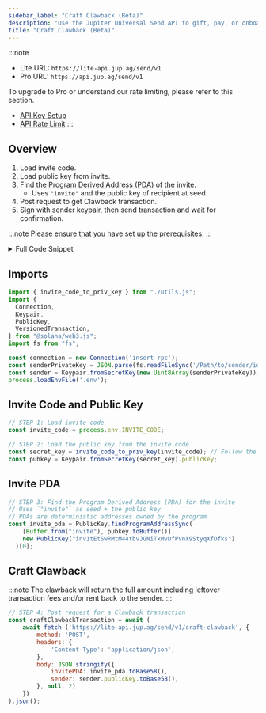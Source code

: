 ```yaml
---
sidebar_label: "Craft Clawback (Beta)"
description: "Use the Jupiter Universal Send API to gift, pay, or onboard anyone in seconds."
title: "Craft Clawback (Beta)"
---
```


<head>
    <title>Craft Clawback (Beta)</title>
    <meta name="twitter:card" content="summary" />
</head>

:::note
- Lite URL: `https://lite-api.jup.ag/send/v1`
- Pro URL: `https://api.jup.ag/send/v1`

To upgrade to Pro or understand our rate limiting, please refer to this section.
- [API Key Setup](/docs/api-setup)
- [API Rate Limit](/docs/api-rate-limit)
:::

## Overview

1. Load invite code.
2. Load public key from invite.
3. Find the [Program Derived Address (PDA)](https://solana.com/docs/core/pda) of the invite.
    - Uses `"invite"` and the public key of recipient at seed.
4. Post request to get Clawback transaction.
5. Sign with sender keypair, then send transaction and wait for confirmation.

:::note
[Please ensure that you have set up the prerequisites](/docs/universal-send-api/invite-code#overview).
:::

<details>
    <summary>
        Full Code Snippet
    </summary>

```jsx
import { invite_code_to_priv_key } from "./utils.js";
import {
  Connection,
  Keypair,
  PublicKey,
  VersionedTransaction,
} from "@solana/web3.js";
import fs from "fs";

const connection = new Connection('insert-rpc');
const senderPrivateKey = JSON.parse(fs.readFileSync('/Path/to/sender/id.json', 'utf8').trim());
const sender = Keypair.fromSecretKey(new Uint8Array(senderPrivateKey));
process.loadEnvFile('.env');

// STEP 1: Load invite code
const invite_code = process.env.INVITE_CODE;

// STEP 2: Load the public key from the invite code
const secret_key = invite_code_to_priv_key(invite_code);
const pubkey = Keypair.fromSecretKey(secret_key).publicKey;

// STEP 3: Find the Program Derived Address (PDA) for the invite
// Uses `"invite"` as seed + the public key
// PDAs are deterministic addresses owned by the program
const invite_pda = PublicKey.findProgramAddressSync(
    [Buffer.from("invite"), pubkey.toBuffer()],
    new PublicKey("inv1tEtSwRMtM44tbvJGNiTxMvDfPVnX9StyqXfDfks")
  )[0];

// STEP 4: Post request for a Clawback transaction
const craftClawbackTransaction = await (
    await fetch ('https://lite-api.jup.ag/send/v1/craft-clawback', {
        method: 'POST',
        headers: {
            'Content-Type': 'application/json',
        },
        body: JSON.stringify({
            invitePDA: invite_pda.toBase58(),
            sender: sender.publicKey.toBase58(),
        }, null, 2)
    })
).json();

// STEP 5: Use sender keypair to sign and send to network
const transaction = VersionedTransaction.deserialize(Buffer.from(craftClawbackTransaction.tx, 'base64'));
transaction.sign([sender]); // SIGN with SENDER
const transactionBinary = transaction.serialize();
const blockhashInfo = await connection.getLatestBlockhashAndContext({ commitment: "confirmed" });

const signature = await connection.sendRawTransaction(transactionBinary, {
  maxRetries: 0,
  skipPreflight: true,
});

// Log the signature immediately after sending, before confirmation
console.log(`Transaction sent: https://solscan.io/tx/${signature}`);
  
try {
  const confirmation = await connection.confirmTransaction({
    signature,
    blockhash: blockhashInfo.value.blockhash,
    lastValidBlockHeight: blockhashInfo.value.lastValidBlockHeight,
  }, "confirmed");

  if (confirmation.value.err) {
    console.error(`Transaction failed: ${JSON.stringify(confirmation.value.err)}`);
    console.log(`Examine the failed transaction: https://solscan.io/tx/${signature}`);
  } else {
    console.log(`Transaction successful: https://solscan.io/tx/${signature}`);
  }
} catch (error) {
  console.error(`Error confirming transaction: ${error}`);
  console.log(`Examine the transaction status: https://solscan.io/tx/${signature}`);
}
```
</details>

## Imports

```jsx
import { invite_code_to_priv_key } from "./utils.js";
import {
  Connection,
  Keypair,
  PublicKey,
  VersionedTransaction,
} from "@solana/web3.js";
import fs from "fs";

const connection = new Connection('insert-rpc');
const senderPrivateKey = JSON.parse(fs.readFileSync('/Path/to/sender/id.json', 'utf8').trim());
const sender = Keypair.fromSecretKey(new Uint8Array(senderPrivateKey));
process.loadEnvFile('.env');
```

## Invite Code and Public Key

```jsx
// STEP 1: Load invite code
const invite_code = process.env.INVITE_CODE;

// STEP 2: Load the public key from the invite code
const secret_key = invite_code_to_priv_key(invite_code); // Follow the utils.js guide
const pubkey = Keypair.fromSecretKey(secret_key).publicKey;
```

## Invite PDA

```jsx
// STEP 3: Find the Program Derived Address (PDA) for the invite
// Uses `"invite"` as seed + the public key
// PDAs are deterministic addresses owned by the program
const invite_pda = PublicKey.findProgramAddressSync(
    [Buffer.from("invite"), pubkey.toBuffer()],
    new PublicKey("inv1tEtSwRMtM44tbvJGNiTxMvDfPVnX9StyqXfDfks")
  )[0];
```

## Craft Clawback

:::note
The clawback will return the full amount including leftover transaction fees and/or rent back to the sender.
:::

```jsx
// STEP 4: Post request for a Clawback transaction
const craftClawbackTransaction = await (
    await fetch ('https://lite-api.jup.ag/send/v1/craft-clawback', {
        method: 'POST',
        headers: {
            'Content-Type': 'application/json',
        },
        body: JSON.stringify({
            invitePDA: invite_pda.toBase58(),
            sender: sender.publicKey.toBase58(),
        }, null, 2)
    })
).json();
```